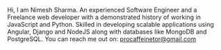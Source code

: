 Hi, I am Nimesh Sharma.
An experienced Software Engineer and a Freelance web developer with a demonstrated history of working in JavaScript and Python.
Skilled in developing scalable applications using Angular, Django and NodeJS along with databases like MongoDB and PostgreSQL.
You can reach me out on: procaffeinetor@gmail.com
